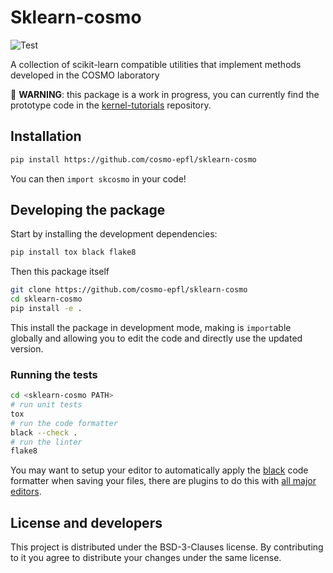 # Sklearn-cosmo

![Test](https://github.com/cosmo-epfl/sklearn-cosmo/workflows/Test/badge.svg)

A collection of scikit-learn compatible utilities that implement methods
developed in the COSMO laboratory

:construction: **WARNING**: this package is a work in progress, you can
currently find the prototype code in the
[kernel-tutorials](https://github.com/cosmo-epfl/kernel-tutorials) repository.

## Installation

```bash
pip install https://github.com/cosmo-epfl/sklearn-cosmo
```

You can then `import skcosmo` in your code!

## Developing the package

Start by installing the development dependencies:

```bash
pip install tox black flake8
```

Then this package itself

```bash
git clone https://github.com/cosmo-epfl/sklearn-cosmo
cd sklearn-cosmo
pip install -e .
```

This install the package in development mode, making is `import`able globally
and allowing you to edit the code and directly use the updated version.

### Running the tests

```bash
cd <sklearn-cosmo PATH>
# run unit tests
tox
# run the code formatter
black --check .
# run the linter
flake8
```

You may want to setup your editor to automatically apply the
[black](https://black.readthedocs.io/en/stable/) code formatter when saving your
files, there are plugins to do this with [all major
editors](https://black.readthedocs.io/en/stable/editor_integration.html).

## License and developers

This project is distributed under the BSD-3-Clauses license. By contributing to
it you agree to distribute your changes under the same license.
